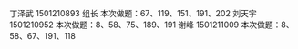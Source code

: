 丁泽武  1501210893 组长 本次做题：67、119、151、191、202
刘天宇  1501210952 本次做题：8、58、75、189、191
谢峰    1501211009 本次做题：8、58、67、191、118


